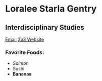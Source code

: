 # Loralee Starla Gentry
## Interdisciplinary Studies
[Email](loraleestarla@me.com)
[368 Website](http://vcd.github.io/368/)

### Favorite Foods:
* _Salmon_
* Sushi
* **Bananas**